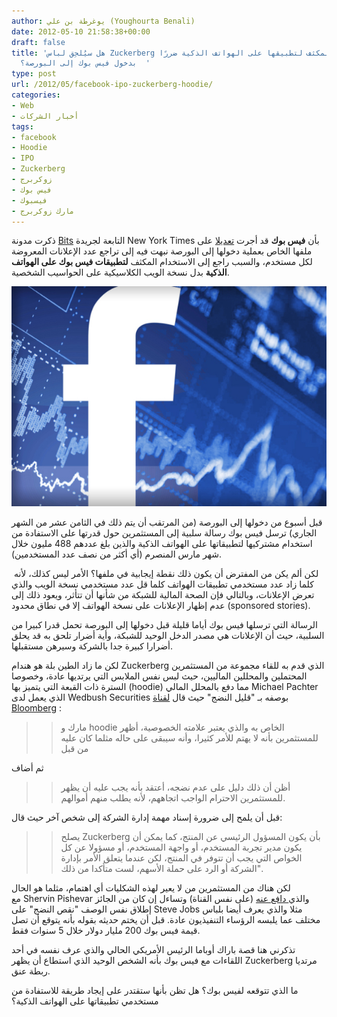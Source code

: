 ```yaml
---
author: يوغرطة بن علي (Youghourta Benali)
date: 2012-05-10 21:58:38+00:00
draft: false
title: 'هل سيُلحِق لباس Zuckerberg والاستخدام المكثف لتطبيقها على الهواتف الذكية ضررًا
  بدخول فيس بوك إلى البورصة؟  '
type: post
url: /2012/05/facebook-ipo-zuckerberg-hoodie/
categories:
- Web
- أخبار الشركات
tags:
- facebook
- Hoodie
- IPO
- Zuckerberg
- زوكربرج
- فيس بوك
- فيسبوك
- مارك زوكربرج
---
```


ذكرت مدونة [Bits](http://bits.blogs.nytimes.com/2012/05/09/facebook-amends-its-s-1-filing-to-lower-mobile-expectations/) التابعة لجريدة New York Times بأن **فيس بوك** قد أجرت [تعديلا](http://www.sec.gov/Archives/edgar/data/1326801/000119312512222368/d287954ds1a.htm) على ملفها الخاص بعملية دخولها إلى البورصة نبهت فيه إلى تراجع عدد الإعلانات المعروضة لكل مستخدم، والسبب راجع إلى الاستخدام المكثف **لتطبيقات فيس بوك على الهواتف الذكية** بدل نسخة الويب الكلاسيكية على الحواسيب الشخصية.




[![](Facebook-IPO.jpg)
](Facebook-IPO.jpg)




قبل أسبوع من دخولها إلى البورصة (من المرتقب أن يتم ذلك في الثامن عشر من الشهر الجاري) ترسل فيس بوك رسالة سلبية إلى المستثمرين حول قدرتها على الاستفادة من استخدام مشتركيها لتطبيقاتها على الهواتف الذكية والذين بلغ عددهم 488 مليون خلال شهر مارس المنصرم (أي أكثر من نصف عدد المستخدمين).




 لكن ألم يكن من المفترض أن يكون ذلك نقطة إيجابية في ملفها؟ الأمر ليس كذلك، لأنه كلما زاد عدد مستخدمي تطبيقات الهواتف كلما قل عدد مستخدمي نسخة الويب والذي تعرض الإعلانات، وبالتالي فإن الصحة المالية للشبكة من شأنها أن تتأثر، ويعود ذلك إلى عدم إظهار الإعلانات على نسخة الهواتف إلا في نطاق محدود (sponsored stories).




الرسالة التي ترسلها فيس بوك أياما قليلة قبل دخولها إلى البورصة تحمل قدرا كبيرا من السلبية، حيث أن الإعلانات هي مصدر الدخل الوحيد للشبكة، وأية أضرار تلحق به قد يحلق أضرارا كبيرة جدا بالشركة وسيرهن مستقبلها.




لكن ما زاد الطين بلة هو هندام Zuckerberg الذي قدم به للقاء مجموعة من المستثمرين المحتملين والمحللين الماليين، حيث لبس نفس الملابس التي يرتديها عادة، وخصوصا السترة ذات القبعة التي يتميز بها (hoodie) مما دفع بالمحلل المالي Michael Pachter الذي يعمل لدى Wedbush Securities بوصفه بـ "قليل النضج" حيث قال [لقناة Bloomberg](http://www.bloomberg.com/video/92164665/#ooid=dmdjVuNDp0PtSC_Um4guXERyzjG7AAD7) :





<blockquote>

> 
> مارك و hoodie الخاص به والذي يعتبر علامته الخصوصية، أظهر للمستثمرين بأنه لا يهتم للأمر كثيرا، وأنه سيبقى على حاله مثلما كان عليه من قبل
> 
> 
</blockquote>




ثم أضاف





<blockquote>

> 
> أظن أن ذلك دليل على عدم نضجه، أعتقد بأنه يجب عليه أن يظهر للمستثمرين الاحترام الواجب اتجاههم، لأنه يطلب منهم أموالهم.
> 
> 
</blockquote>




قبل أن يلمح إلى ضرورة إسناد مهمة إدارة الشركة إلى شخص آخر حيث قال:





<blockquote>

> 
> يصلح Zuckerberg بأن يكون المسؤول الرئيسي عن المنتج، كما يمكن أن يكون مدير تجربة المستخدم، أو واجهة المستخدم، أو مسؤولا عن كل الخواص التي يجب أن تتوفر في المنتج، لكن عندما يتعلق الأمر بإدارة الشركة أو الرد على حملة الأسهم، لست متأكدا من ذلك".
> 
> 
</blockquote>




لكن هناك من المستثمرين من لا يعير لهذه الشكليات أي اهتمام، مثلما هو الحال مع Shervin Pishevar والذي[ دافع عنه](http://www.bloomberg.com/video/92342701/) (على نفس القناة) وتساءل إن كان من الجائز إطلاق نفس الوصف "نقص النضج" على Steve Jobs مثلا والذي يعرف أيضا بلباس مختلف عما يلبسه الرؤساء التنفيذيون عادة. قبل أن يختم حديثه بقوله بأنه يتوقع أن تصل قيمة فيس بوك 200 مليار دولار خلال 5 سنوات فقط.




تذكرني هنا قصة باراك أوباما الرئيس الأمريكي الحالي والذي عرف نفسه في أحد اللقاءات مع فيس بوك بأنه الشخص الوحيد الذي استطاع أن يظهر Zuckerberg مرتديا ربطة عنق.




ما الذي تتوقعه لفيس بوك؟ هل تظن بأنها ستقتدر على إيجاد طريقة للاستفادة من مستخدمي تطبيقاتها على الهواتف الذكية؟
